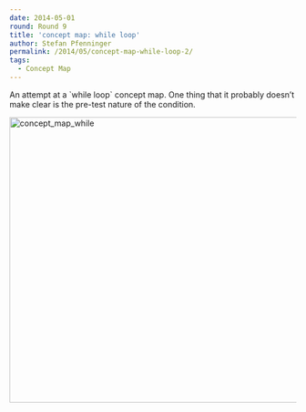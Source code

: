 ```yaml
---
date: 2014-05-01
round: Round 9
title: 'concept map: while loop'
author: Stefan Pfenninger
permalink: /2014/05/concept-map-while-loop-2/
tags:
  - Concept Map
---
```

An attempt at a \`while loop\` concept map. One thing that it probably doesn&#8217;t make clear is the pre-test nature of the condition.

[<img class="alignnone size-large wp-image-6911" alt="concept_map_while" src="/training-course/uploads/2014/05/concept_map_while-1024x726.jpg" width="707" height="501" />][1]

 [1]: /training-course/uploads/2014/05/concept_map_while.jpg
